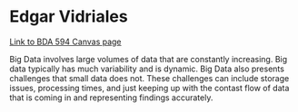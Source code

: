 # Edgar Vidriales

[Link to BDA 594 Canvas page](https://sdsu.instructure.com/courses/186022)

Big Data involves large volumes of data that are constantly increasing. Big data typically has much variability and is dynamic. Big Data also presents challenges that small data does not. These challenges can include storage issues, processing times, and just keeping up with the contast flow of data that is coming in and representing findings accurately.


